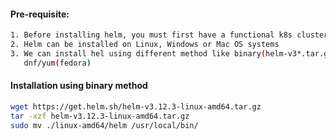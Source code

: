 #### Pre-requisite:
```sh
1. Before installing helm, you must first have a functional k8s cluster and kubectl installed
2. Helm can be installed on Linux, Windows or Mac OS systems
3. We can install hel using different method like binary(helm-v3*.tar.gz),  snap, brew, choco, scoop  (Windows),
   dnf/yum(fedora)
```
#### Installation using binary method
```sh
wget https://get.helm.sh/helm-v3.12.3-linux-amd64.tar.gz
tar -xzf helm-v3.12.3-linux-amd64.tar.gz
sudo mv ./linux-amd64/helm /usr/local/bin/
```
